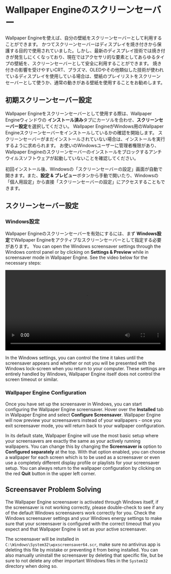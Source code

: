 # Wallpaper Engineのスクリーンセーバー

Wallpaper Engineを使えば、自分の壁紙をスクリーンセーバーとして利用することができます。 かつてスクリーンセーバーはディスプレイを焼き付きから保護する目的で使用されていました。しかし、最新のディスプレイ技術では焼き付きが発生しにくくなっており、現在ではアクセサリ的な要素としてあらゆるタイプの壁紙を、スクリーンセーバーとして安全に利用することができます。 焼き付きの影響を受けやすいCRT、プラズマ、OLEDやその他類似した技術が使われているディスプレイを使用している場合は、壁紙のプレイリストをスクリーン セーバーとして使うか、通常の動きがある壁紙を使用することをお勧めします。

## 初期スクリーンセーバー設定

Wallpaper Engineをスクリーンセーバーとして使用する際は、Wallpaper Engineウィンドウの **インストール済み**タブにカーソルを合わせ、**スクリーンセーバー設定**を選択してください。 Wallpaper EngineがWindows用のWallpaper Engineスクリーンセーバーをインストールしているかの確認を開始します。 スクリーンセーバーがまだインストールされていない場合は、インストールを実行するように求められます。 お使いのWindowsユーザーに管理者権限があり、Wallpaper Engineのスクリーンセーバーのインストールをブロックするアンチウイルスソフトウェアが起動していないことを確認してください。

初回インストール後、Windowsの「スクリーンセーバーの設定」画面が自動で開きます。また、**設定 & プレビュー**ボタンから手動で開いたり、Windowsの「個人用設定」から直接「スクリーンセーバーの設定」にアクセスすることもできます。

## スクリーンセーバー設定

### Windows設定

Wallpaper Engineのスクリーンセーバーを有効にするには、まず **Windows設定**でWallpaper Engineをアクティブなスクリーンセーバーとして指定する必要があります。 You can open the Windows screensaver settings through the Windows control panel or by clicking on **Settings & Preview** while in screensaver mode in Wallpaper Engine. See the video below for the necessary steps:

<video width="100%" controls autoplay loop>
  <source src="/videos/screensaver_setup.mp4" type="video/mp4">
  Your browser does not support the video tag.
</video>

In the Windows settings, you can control the time it takes until the screensaver appears and whether or not you will be presented with the Windows lock-screen when you return to your computer. These settings are entirely handled by Windows, Wallpaper Engine itself does not control the screen timeout or similar.

### Wallpaper Engine Configuration

Once you have set up the screensaver in Windows, you can start configuring the Wallpaper Engine screensaver. Hover over the **Installed** tab in Wallpaper Engine and select **Configure Screensaver**. Wallpaper Engine will now preview your screensavers instead of your wallpapers - once you exit screensaver mode, you will return back to your wallpaper configuration.

In its default state, Wallpaper Engine will use the most basic setup where your screensavers are exactly the same as your actively running wallpapers. You can change this by changing the **Screensaver is** option to **Configured separately** at the top. With that option enabled, you can choose a wallpaper for each screen which is to be used as a screensaver or even use a completely different display profile or playlists for your screensaver setup. You can always return to the wallpaper configuration by clicking on the red **Quit** button in the upper left corner.

## Screensaver Problem Solving

The Wallpaper Engine screensaver is activated through Windows itself, if the screensaver is not working correctly, please double-check to see if any of the default Windows screensavers work correctly for you. Check the Windows screensaver settings and your Windows energy settings to make sure that your screensaver is configured with the correct timeout that you expect and that Wallpaper Engine is set as your active screensaver.

The screensaver will be installed in `C:\Windows\System32\wpxscreensaver64.scr`, make sure no antivirus app is deleting this file by mistake or preventing it from being installed. You can also manually uninstall the screensaver by deleting that specific file, but be sure to not delete any other important Windows files in the `System32` directory when doing so.